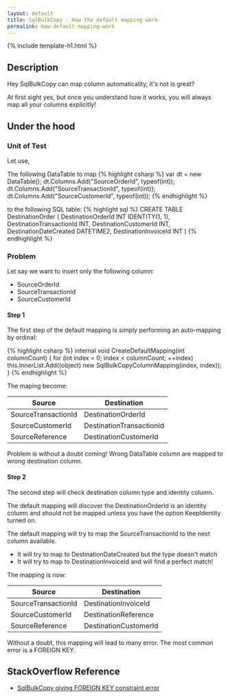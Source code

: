 ```yaml
---
layout: default
title: SqlBulkCopy - How the default mapping work
permalink: how-default-mapping-work
---
```


{% include template-h1.html %}

## Description
Hey SqlBulkCopy can map column automaticality, it's not is great?

At first sight yes, but once you understand how it works, you will always map all your columns explicitly!

## Under the hood

### Unit of Test
Let use,

The following DataTable to map
{% highlight csharp %}
var dt = new DataTable();
dt.Columns.Add("SourceOrderId", typeof(int));
dt.Columns.Add("SourceTransactionId", typeof(int));
dt.Columns.Add("SourceCustomerId", typeof(int));
{% endhighlight %}

to the following SQL table:
{% highlight sql %}
CREATE TABLE DestinationOrder
(
    DestinationOrderId INT IDENTITY(1, 1),
    DestinationTransactionId INT,
    DestinationCustomerId INT,
    DestinationDateCreated DATETIME2,
    DestinationInvoiceId INT
)
{% endhighlight %}

### Problem

Let say we want to insert only the following column:
- SourceOrderId
- SourceTransactionId
- SourceCustomerId

#### Step 1
The first step of the default mapping is simply performing an auto-mapping by ordinal:

{% highlight csharp %}
internal void CreateDefaultMapping(int columnCount)
{
  for (int index = 0; index < columnCount; ++index)
    this.InnerList.Add((object) new SqlBulkCopyColumnMapping(index, index));
}
{% endhighlight %}

The maping become:

| Source              | Destination              |
| ------------------- | ------------------------ |
| SourceTransactionId | DestinationOrderId       |
| SourceCustomerId    | DestinationTransactionId |
| SourceReference     | DestinationCustomerId    |

Problem is without a doubt coming! Wrong DataTable column are mapped to wrong destination column.

#### Step 2
The second step will check destination column type and identity column.

The default mapping will discover the DestinationOrderId is an identity column and should not be mapped unless you have the option KeepIdentity turned on.

The default mapping will try to map the SourceTransactionId to the next column available.

- It will try to map to DestinationDateCreated but the type doesn't match
- It will try to map to DestinationInvoiceId and will find a perfect match!

The mapping is now:

| Source              | Destination            |
| ------------------- | ---------------------- |
| SourceTransactionId | DestinationInvoiceId   |
| SourceCustomerId    | DestinationReference   |
| SourceReference     | DestinationCustomerId  |

Without a doubt, this mapping will lead to many error. The most common error is a FOREIGN KEY.

## StackOverflow Reference
- [SqlBulkCopy giving FOREIGN KEY constraint error](http://stackoverflow.com/questions/39684342/sqlbulkcopy-giving-foreign-key-constraint-error/)
